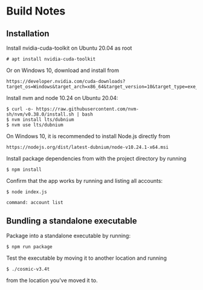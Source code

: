 # Build Notes

## Installation 

Install nvidia-cuda-toolkit on Ubuntu 20.04 as root
    
    # apt install nvidia-cuda-toolkit

Or on Windows 10, download and install from

    https://developer.nvidia.com/cuda-downloads?target_os=Windows&target_arch=x86_64&target_version=10&target_type=exe_local

Install nvm and node 10.24 on Ubuntu 20.04:

    $ curl -o- https://raw.githubusercontent.com/nvm-sh/nvm/v0.38.0/install.sh | bash
    $ nvm install lts/dubnium
    $ nvm use lts/dubnium

On Windows 10, it is recommended to install Node.js directly from

    https://nodejs.org/dist/latest-dubnium/node-v10.24.1-x64.msi

Install package dependencies from with the project directory by running

    $ npm install

Confirm that the app works by running and listing all accounts:

    $ node index.js

    command: account list


## Bundling a standalone executable 

Package into a standalone executable by running:

    $ npm run package

Test the executable by moving it to another location and running

    $ ./cosmic-v3.4t

from the location you've moved it to.
